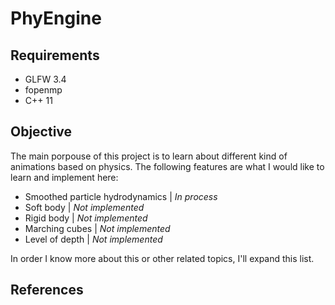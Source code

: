 # PhyEngine
## Requirements

- GLFW 3.4
- fopenmp
- C++ 11

## Objective

The main porpouse of this project is to learn about different kind of animations based on physics. The following features are what I would like to learn and implement here:

- Smoothed particle hydrodynamics | _In process_
- Soft body | _Not implemented_
- Rigid body | _Not implemented_
- Marching cubes | _Not implemented_
- Level of depth | _Not implemented_

In order I know more about this or other related topics, I'll expand this list.

## References